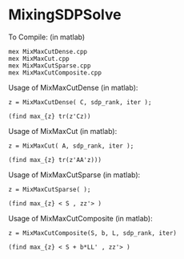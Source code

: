 # MixingSDPSolve

To Compile: (in matlab)
	
	mex MixMaxCutDense.cpp 
	mex MixMaxCut.cpp
	mex MixMaxCutSparse.cpp
	mex MixMaxCutComposite.cpp


Usage of MixMaxCutDense (in matlab):

	z = MixMaxCutDense( C, sdp_rank, iter );
	
	(find max_{z} tr(z'Cz))



Usage of MixMaxCut (in matlab):

	z = MixMaxCut( A, sdp_rank, iter );

	(find max_{z} tr(z'AA'z)))



Usage of MixMaxCutSparse (in matlab):
	
	z = MixMaxCutSparse( );

	(find max_{z} < S , zz'> )


Usage of MixMaxCutComposite (in matlab):
	
	z = MixMaxCutComposite(S, b, L, sdp_rank, iter)

	(find max_{z} < S + b*LL' , zz'> )
